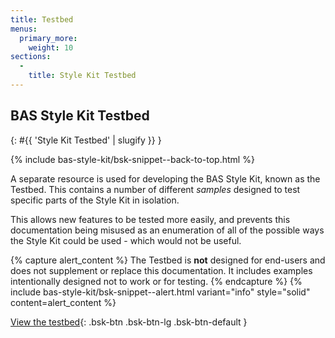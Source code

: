 ```yaml
---
title: Testbed
menus:
  primary_more:
    weight: 10
sections:
  -
    title: Style Kit Testbed
---
```


## BAS Style Kit Testbed
{: #{{ 'Style Kit Testbed' | slugify }} }

{% include bas-style-kit/bsk-snippet--back-to-top.html %}

A separate resource is used for developing the BAS Style Kit, known as the Testbed. This contains a number of different
*samples* designed to test specific parts of the Style Kit in isolation.

This allows new features to be tested more easily, and prevents this documentation being misused as an enumeration of
all of the possible ways the Style Kit could be used - which would not be useful.

{% capture alert_content %}
The Testbed is **not** designed for end-users and does not supplement or replace this documentation. It includes
examples intentionally designed not to work or for testing.
{% endcapture %}
{% include bas-style-kit/bsk-snippet--alert.html
  variant="info"
  style="solid"
  content=alert_content
%}

[View the testbed](https://style-kit-testbed.web.bas.ac.uk/master/){: .bsk-btn .bsk-btn-lg .bsk-btn-default }
